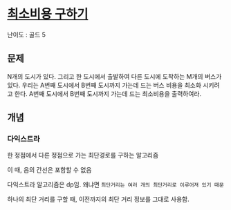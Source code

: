 # [최소비용 구하기](https://www.acmicpc.net/problem/1916)

난이도 : 골드 5

## 문제

N개의 도시가 있다. 그리고 한 도시에서 출발하여 다른 도시에 도착하는 M개의 버스가 있다. 우리는 A번째 도시에서 B번째 도시까지 가는데 드는 버스 비용을 최소화 시키려고 한다. A번째 도시에서 B번째 도시까지 가는데 드는 최소비용을 출력하여라.

## 개념

### 다익스트라

한 정점에서 다른 정점으로 가는 최단경로를 구하는 알고리즘

이 때, 음의 간선은 포함할 수 없음

다익스트라 알고리즘은 dp임. 왜냐면 `최단거리는 여러 개의 최단거리로 이루어져 있기 때문`

하나의 최단 거리를 구할 때, 이전까지의 최단 거리 정보를 그대로 사용함.